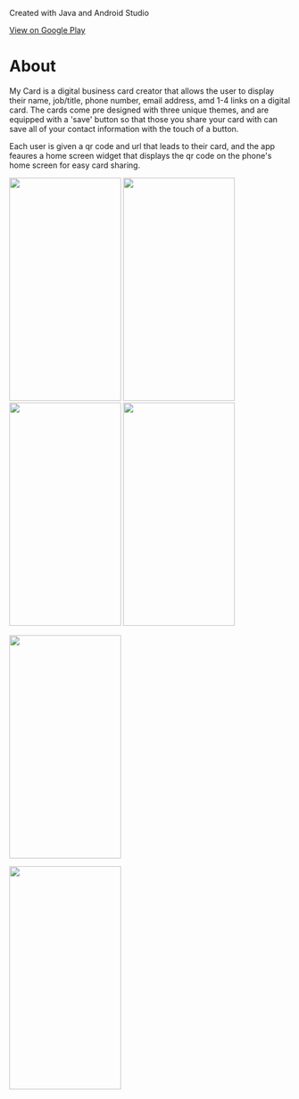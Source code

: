 <p>Created with Java and Android Studio</p>
<a href="https://play.google.com/store/apps/details?id=mycard.mycard">View on Google Play</a>
<h1>About</h1>
<p>
My Card is a digital business card creator that allows the user to display their name, job/title, phone number, email address,
amd 1-4 links on a digital card. The cards come pre designed with three unique themes, and are equipped with a 'save' button so that those you
share your card with can save all of your contact information with the touch of a button.
</p>
<p>
Each user is given a qr code and url that leads to their card, and the app feaures a home screen widget that displays the qr code 
on the phone's home screen for easy card sharing. 
</p>
<div style="flex flex-row">
<Image
  height="400px"
  width="200px"
  src="Screenshot_20230717_022650.png"
  />
  <Image
  height="400px"
  width="200px"
  src="new1.png"
  />
    <Image
  height="400px"
  width="200px"
  src=new2.png"
  />
      <Image
  height="400px"
  width="200px"
  src="new3.png"
  />

  <Image
  height="400px"
  width="200px"
  src="new4.png"
  />

  <Image
  height="400px"
  width="200px"
  src="new5.png"
  />
        
</div>

